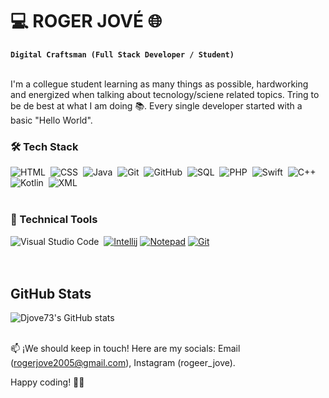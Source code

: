 <h1>💻 ROGER JOVÉ 🌐</h1>


**`Digital Craftsman (Full Stack Developer / Student)`**<br><br>

I'm a collegue student learning as many things as possible, hardworking and energized when talking about tecnology/sciene related topics. Tring to be de best at what I am doing 📚. Every single developer started with a basic "Hello World".


### 🛠 Tech Stack

![HTML](https://img.shields.io/badge/-HTML-05122A?style=flat&logo=HTML5)&nbsp;
![CSS](https://img.shields.io/badge/-CSS-05122A?style=flat&logo=CSS3&logoColor=1572B6)&nbsp;
![Java](https://img.shields.io/badge/-Java-05122A?style=flat&logo=Java&logoColor=FFA518)&nbsp;
![Git](https://img.shields.io/badge/-Git-05122A?style=flat&logo=git)&nbsp;
![GitHub](https://img.shields.io/badge/-GitHub-05122A?style=flat&logo=github)&nbsp;
![SQL](https://img.shields.io/badge/-SQL-05122A?style=flat&logo=MySQL)&nbsp;
![PHP](https://img.shields.io/badge/-PHP-05122A?style=flat&logo=PHP)&nbsp;
![Swift](https://img.shields.io/badge/-Swift-05122A?style=flat&logo=Swift)&nbsp;
![C++](https://img.shields.io/badge/-C++-05122A?style=flat&logo=C%2B%2B&logoColor=00599C)&nbsp;
![Kotlin](https://img.shields.io/badge/-Kotlin-05122A?style=flat&logo=Kotlin&logoColor=7F52FF)&nbsp;
![XML](https://img.shields.io/badge/-XML-05122A?style=flat&logo=XML&logoColor=0000FF)&nbsp;
<br><br>


### 🧰 Technical Tools

![Visual Studio Code](https://img.shields.io/badge/-Visual%20Studio%20Code-05122A?style=flat&logo=visual-studio-code&logoColor=007ACC)&nbsp;
<a href="#"><img alt="Intellij" src="https://img.shields.io/badge/IntelliJ&nbsp;IDEA-000000.svg?logo=intellij-idea&logoColor=white"></a>
<a href="#"><img alt="Notepad" src="https://img.shields.io/badge/Notepad++-90E59A.svg?logo=notepad%2B%2B&logoColor=black"></a>
<a href="#"><img alt="Git" src="https://img.shields.io/badge/Git%20-%23F05033.svg?logo=git&logoColor=white"></a>
<br><br><br>


## GitHub Stats
![Djove73's GitHub stats](https://github-readme-stats.vercel.app/api?username=Djove73&show_icons=true&theme=dark)<br><br>

📫 ¡We should keep in touch!
Here are my socials: Email (rogerjove2005@gmail.com), Instagram (rogeer_jove).

Happy coding! 🚀✨<br><br>




